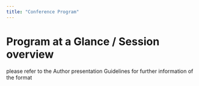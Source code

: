 ```yaml
---
title: "Conference Program"
---
```


# Program at a Glance / Session overview
please refer to the Author presentation Guidelines for further information of the format


